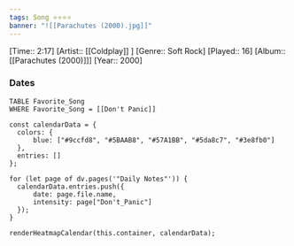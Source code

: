 ```yaml
---
tags: Song ⭐⭐⭐⭐ 
banner: "![[Parachutes (2000).jpg]]"
---
```

[Time:: 2:17]
[Artist:: [[Coldplay]] ]
[Genre:: Soft Rock]
[Played:: 16]
[Album:: [[Parachutes (2000)]]]
[Year:: 2000]
### Dates
````dataview
TABLE Favorite_Song
WHERE Favorite_Song = [[Don't Panic]]
````

  ```dataviewjs
const calendarData = { 
	colors: { 
		blue: ["#9ccfd8", "#5BAAB8", "#57A1BB", "#5da8c7", "#3e8fb0"] 
	}, 
	entries: [] 
}; 

for (let page of dv.pages('"Daily Notes"')) { 
	calendarData.entries.push({ 
		date: page.file.name, 
		intensity: page["Don't_Panic"]
	}); 
} 

renderHeatmapCalendar(this.container, calendarData);
```
